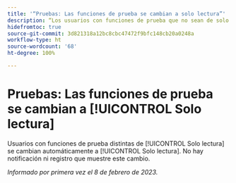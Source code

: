 ```yaml
---
title: '“Pruebas: Las funciones de prueba se cambian a solo lectura”'
description: “Los usuarios con funciones de prueba que no sean de solo lectura se cambian automáticamente a solo lectura. No hay notificación ni registro que muestre este cambio”.
hidefromtoc: true
source-git-commit: 3d821318a12bc8cbc47472f9bfc148cb20a0248a
workflow-type: ht
source-wordcount: '68'
ht-degree: 100%

---
```



# Pruebas: Las funciones de prueba se cambian a [!UICONTROL Solo lectura]

Usuarios con funciones de prueba distintas de [!UICONTROL Solo lectura] se cambian automáticamente a [!UICONTROL Solo lectura]. No hay notificación ni registro que muestre este cambio.

_Informado por primera vez el 8 de febrero de 2023._

